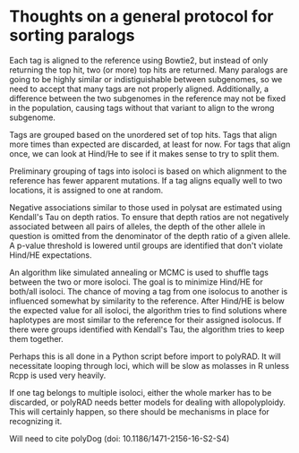 # Thoughts on a general protocol for sorting paralogs

Each tag is aligned to the reference using Bowtie2, but instead of only returning
the top hit, two (or more) top hits are returned.  Many paralogs are going to be
highly similar or indistiguishable between subgenomes, so we need to accept that
many tags are not properly aligned.  Additionally, a difference between the
two subgenomes in the reference may not be fixed in the population, causing
tags without that variant to align to the wrong subgenome.

Tags are grouped based on the unordered set of top hits.  Tags that align more
times than expected are discarded, at least for now.  For tags that align once,
we can look at Hind/He to see if it makes sense to try to split them.

Preliminary grouping of tags into isoloci is based on which alignment to the
reference has fewer apparent mutations.  If a tag aligns equally well to two
locations, it is assigned to one at random.

Negative associations similar to those used in polysat are estimated using
Kendall's Tau on depth ratios.  To ensure that depth ratios are not negatively
associated between all pairs of alleles, the depth of the other allele in
question is omitted from the denominator of the depth ratio of a given allele.
A p-value threshold is lowered until groups are identified that don't violate
Hind/HE expectations.

An algorithm like simulated annealing or MCMC is used to shuffle tags between the
two or more isoloci.  The goal is to minimize Hind/HE for both/all isoloci.
The chance of moving a tag from one isolocus to another is influenced somewhat
by similarity to the reference.  After Hind/HE is below the expected value for
all isoloci, the algorithm tries to find solutions where haplotypes are most
similar to the reference for their assigned isolocus.  If there were groups
identified with Kendall's Tau, the algorithm tries to keep them together.

Perhaps this is all done in a Python script before import to polyRAD.  It will
necessitate looping through loci, which will be slow as molasses in R unless
Rcpp is used very heavily.

If one tag belongs to multiple isoloci, either the whole marker has to be
discarded, or polyRAD needs better models for dealing with allopolyploidy.
This will certainly happen, so there should be mechanisms in place for
recognizing it.

Will need to cite polyDog (doi: 10.1186/1471-2156-16-S2-S4)
